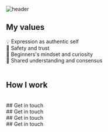 ![header](https://capsule-render.vercel.app/api?type=waving&color=0:DDD6F3,100:FAACA8&height=150&section=header&text=Nari%20Park&fontSize=50&fontColor=F5F5F5)

## My values
:bulb: Expression as authentic self <br />
:sparkling_heart: Safety and trust <br />
:green_apple: Beginners's mindset and curiosity <br />
:raised_hands: Shared understanding and consensus <br />
<br />
## How I work
<br />
## Get in touch
<br />
## Get in touch
<br />
## Get in touch
<br />
## Get in touch
<br />

